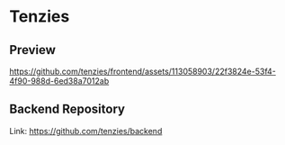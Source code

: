 # Tenzies

## Preview

https://github.com/tenzies/frontend/assets/113058903/22f3824e-53f4-4f90-988d-6ed38a7012ab

## Backend Repository

Link: <https://github.com/tenzies/backend>
